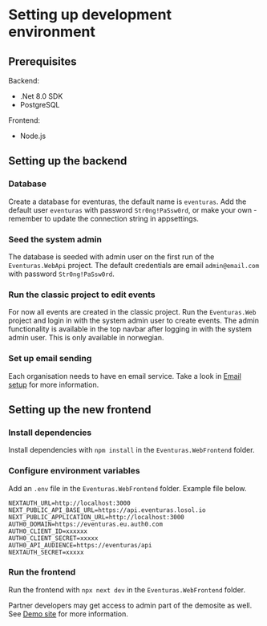 # Setting up development environment

## Prerequisites

Backend:

-   .Net 8.0 SDK
-   PostgreSQL

Frontend:

-   Node.js

## Setting up the backend

### Database

Create a database for eventuras, the default name is `eventuras`. Add the default user `eventuras` with password `Str0ng!PaSsw0rd`, or make your own - remember to update the connection string in appsettings.

### Seed the system admin

The database is seeded with admin user on the first run of the `Eventuras.WebApi` project. The default credentials are email `admin@email.com` with password `Str0ng!PaSsw0rd`.

### Run the classic project to edit events

For now all events are created in the classic project. Run the `Eventuras.Web` project and login in with the system admin user to create events. The admin functionality is available in the top navbar after logging in with the system admin user. This is only available in norwegian.

### Set up email sending

Each organisation needs to have en email service. Take a look in [Email setup](./Email.md) for more information.

## Setting up the new frontend

### Install dependencies

Install dependencies with `npm install` in the `Eventuras.WebFrontend` folder.

### Configure environment variables

Add an `.env` file in the `Eventuras.WebFrontend` folder. Example file below.

```env
NEXTAUTH_URL=http://localhost:3000
NEXT_PUBLIC_API_BASE_URL=https://api.eventuras.losol.io
NEXT_PUBLIC_APPLICATION_URL=http://localhost:3000
AUTH0_DOMAIN=https://eventuras.eu.auth0.com
AUTH0_CLIENT_ID=xxxxxx
AUTH0_CLIENT_SECRET=xxxxx
AUTH0_API_AUDIENCE=https://eventuras/api
NEXTAUTH_SECRET=xxxxx
```

### Run the frontend

Run the frontend with `npx next dev` in the `Eventuras.WebFrontend` folder.

Partner developers may get access to admin part of the demosite as well. See [Demo site](./Demo_site.md) for more information.

